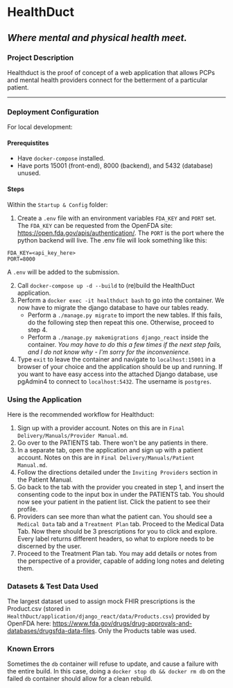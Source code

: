 # HealthDuct #
## _Where mental and physical health meet._ ##

### Project Description ###
Healthduct is the proof of concept of a web application that allows PCPs and mental health providers connect for the betterment of a particular patient.

---

### Deployment Configuration ###
For local development:

#### Prerequistites ####
 - Have `docker-compose` installed. 
 - Have ports 15001 (front-end), 8000 (backend), and 5432 (database) unused.

#### Steps ####
Within the `Startup & Config` folder:
1. Create a `.env` file with an environment variables `FDA_KEY` and `PORT` set. The `FDA_KEY` can be requested from the OpenFDA site: https://open.fda.gov/apis/authentication/. The `PORT` is the port where the python backend will live.
The .env file will look something like this:
```
FDA_KEY=<api_key_here>
PORT=8000
```
A `.env` will be added to the submission.

2. Call `docker-compose up -d --build` to (re)build the HealthDuct application.
3. Perform a `docker exec -it healthduct bash` to go into the container. We now have to migrate the django database to have our tables ready.
    - Perform a `./manage.py migrate` to import the new tables. If this fails, do the following step then repeat this one. Otherwise, proceed to step 4.
    - Perform a `./manage.py makemigrations django_react` inside the container. _You may have to do this a few times if the next step fails, and I do not know why - I'm sorry for the inconvenience._
4. Type `exit` to leave the container and navigate to `localhost:15001` in a browser of your choice and the application should be up and running.
If you want to have easy access into the attached Django database, use pgAdmin4 to connect to `localhost:5432`. The username is `postgres`.

### Using the Application ###
Here is the recommended workflow for Healthduct:
1. Sign up with a provider account. Notes on this are in `Final Delivery/Manuals/Provider Manual.md`.
2. Go over to the PATIENTS tab. There won't be any patients in there.
3. In a separate tab, open the application and sign up with a patient account. Notes on this are in `Final Delivery/Manuals/Patient Manual.md`.
4. Follow the directions detailed under the `Inviting Providers` section in the Patient Manual.
5. Go back to the tab with the provider you created in step 1, and insert the consenting code to the input box in under the PATIENTS tab. You should now see your patient in the patient list. Click the patient to see their profile.
6. Providers can see more than what the patient can. You should see a `Medical Data` tab and a `Treatment Plan` tab. Proceed to the Medical Data Tab. Now there should be 3 prescriptions for you to click and explore. Every label returns different headers, so what to explore needs to be discerned by the user.
7. Proceed to the Treatment Plan tab. You may add details or notes from the perspective of a provider, capable of adding long notes and deleting them.

### Datasets & Test Data Used ###
The largest dataset used to assign mock FHIR prescriptions is the Product.csv (stored in  `HealthDuct/application/django_react/data/Products.csv`) provided by OpenFDA here: https://www.fda.gov/drugs/drug-approvals-and-databases/drugsfda-data-files. Only the Products table was used.

### Known Errors ###
Sometimes the `db` container will refuse to update, and cause a failure with the entire build. In this case, doing a `docker stop db && docker rm db` on the failed `db` container should allow for a clean rebuild.